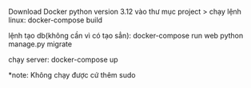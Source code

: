 Download Docker
python version 3.12
vào thư mục project > chạy lệnh linux: docker-compose build

lệnh tạo db(không cần vì có tạo sẳn): docker-compose run web python manage.py migrate

chạy server: docker-compose up

*note: Không chạy được cứ thêm sudo